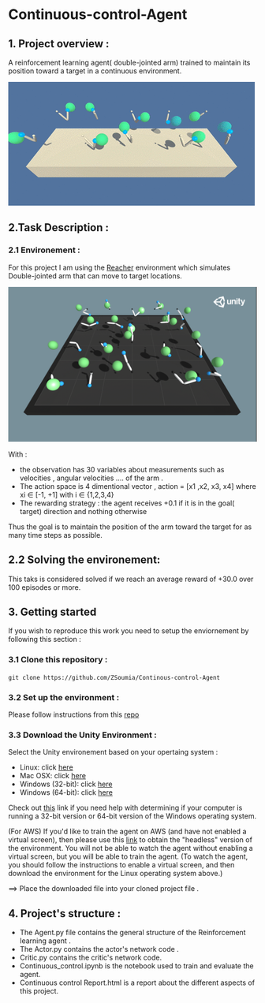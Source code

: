 # Continuous-control-Agent

## 1. Project overview : 
A reinforcement learning agent( double-jointed arm) trained to maintain its position toward a target in a continuous environment.

<img src ="assets/reacher.gif"/>

## 2.Task Description :
### 2.1 Environement : 
For this project I am using the [Reacher](https://github.com/Unity-Technologies/ml-agents/blob/master/docs/Learning-Environment-Examples.md#reacher) environment which simulates Double-jointed arm that can move to target locations.

<img src="assets/reacher.png"/>

With : 
- the observation has 30 variables about measurements such as velocities , angular velocities .... of the arm .
- The action space is 4 dimentional vector , action = [x1 ,x2, x3, x4] where xi ∈ [-1, +1] with i ∈ {1,2,3,4}
- The rewarding strategy : the agent receives +0.1 if it is in the goal( target) direction and nothing otherwise

Thus the goal is to maintain the position of the arm toward the target for as many time steps as possible.

## 2.2 Solving the environement: 
This taks is considered solved if we reach an average reward of +30.0 over 100 episodes or more.

## 3. Getting started 
If you wish to reproduce this work you need to setup the enviornement by following this section :

### 3.1 Clone this repository :
`
git clone https://github.com/ZSoumia/Continous-control-Agent
`
### 3.2 Set up the environment : 
Please follow instructions from this [repo](https://github.com/udacity/deep-reinforcement-learning#dependencies)

### 3.3 Download the Unity Environment :
Select the Unity environement based on your opertaing system :

- Linux: click [here](https://s3-us-west-1.amazonaws.com/udacity-drlnd/P2/Reacher/one_agent/Reacher_Linux.zip)
- Mac OSX: click [here](https://s3-us-west-1.amazonaws.com/udacity-drlnd/P2/Reacher/one_agent/Reacher.app.zip)
- Windows (32-bit): click [here](https://s3-us-west-1.amazonaws.com/udacity-drlnd/P2/Reacher/one_agent/Reacher_Windows_x86.zip)
- Windows (64-bit): click [here](https://s3-us-west-1.amazonaws.com/udacity-drlnd/P2/Reacher/one_agent/Reacher_Windows_x86_64.zip)

Check out [this](https://support.microsoft.com/en-us/help/827218/how-to-determine-whether-a-computer-is-running-a-32-bit-version-or-64) link if you need help with determining if your computer is running a 32-bit version or 64-bit version of the Windows operating system.

(For AWS) If you'd like to train the agent on AWS (and have not enabled a virtual screen), then please use this [link](https://s3-us-west-1.amazonaws.com/udacity-drlnd/P2/Reacher/one_agent/Reacher_Linux_NoVis.zip) to obtain the "headless" version of the environment. You will not be able to watch the agent without enabling a virtual screen, but you will be able to train the agent. (To watch the agent, you should follow the instructions to enable a virtual screen, and then download the environment for the Linux operating system above.)

==> Place the downloaded file into your cloned project file .


## 4.  Project's structure :

- The Agent.py file contains the general structure of the Reinforcement learning agent .
- The Actor.py contains the actor's network code .
- Critic.py contains the critic's network code.
- Continuous_control.ipynb  is the notebook used to train and evaluate the agent.
-  Continuous control Report.html is a report about the different aspects of this project.
